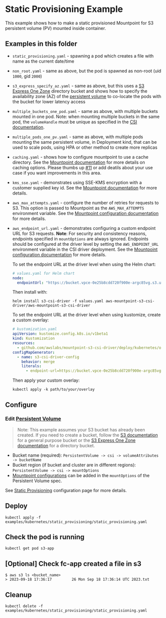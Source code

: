# Static Provisioning Example
This example shows how to make a static provisioned Mountpoint for S3 persistent volume (PV) mounted inside container.

## Examples in this folder
- `static_provisioning.yaml` - spawning a pod which creates a file with name as the current date/time
- `non_root.yaml` - same as above, but the pod is spawned as non-root (uid `1000`, gid `2000`)
- `s3_express_specify_az.yaml` - same as above, but this uses a [S3 Express One Zone](https://docs.aws.amazon.com/AmazonS3/latest/userguide/s3-express-one-zone.html) directory bucket and shows how to specify the availability zone (AZ) of the [persistent volume](https://kubernetes.io/docs/concepts/scheduling-eviction/assign-pod-node/#node-affinity) to co-locate the pods with the bucket for lower latency access
- `multiple_buckets_one_pod.yaml` - same as above, with multiple buckets mounted in one pod. Note: when mounting multiple buckets in the same pod, the `volumeHandle` must be unique as specified in the [CSI documentation](https://kubernetes.io/docs/concepts/storage/volumes/#csi).
- `multiple_pods_one_pv.yaml` - same as above, with multiple pods mounting the same persistent volume, in Deployment kind, that can be used to scale pods, using HPA or other method to create more replicas
- `caching.yaml` - shows how to configure mountpoint to use a cache directory. See the [Mountpoint documentation](https://github.com/awslabs/mountpoint-s3/blob/main/doc/CONFIGURATION.md#caching-configuration) for more details on caching options. Please thumbs up [#11](https://github.com/awslabs/mountpoint-s3-csi-driver/issues/141) or add deatils about your use case if you want improvements in this area.
- `kms_sse.yaml` - demonstrates using SSE-KMS encryption with a customer supplied key id. See the [Mountpoint documentation](https://github.com/awslabs/mountpoint-s3/blob/main/doc/CONFIGURATION.md#data-encryption) for more details.
- `aws_max_attempts.yaml` - configure the number of retries for requests to S3. This option is passed to Mountpoint as the `AWS_MAX_ATTEMPTS` environment variable. See the [Mountpoint configuration documentation](https://github.com/awslabs/mountpoint-s3/blob/main/doc/CONFIGURATION.md#other-s3-bucket-configuration) for more details.
- `aws_endpoint_url.yaml` - demonstrates configuring a custom endpoint URL for S3 requests. **Note**: For security and consistency reasons, endpoints specified in `mountOptions` are always ignored. Endpoints should be configured at the driver level by setting the `AWS_ENDPOINT_URL` environment variable in the CSI driver deployment. See the [Mountpoint configuration documentation](https://github.com/awslabs/mountpoint-s3/blob/main/doc/CONFIGURATION.md#endpoints-and-aws-privatelink) for more details.

  To set the endpoint URL at the driver level when using the Helm chart:
  
  ```yaml
  # values.yaml for Helm chart
  node:
    endpointUrl: "https://bucket.vpce-0e25b8cdd720f900e-argc85vg.s3.us-west-2.vpce.amazonaws.com"
  ```
  
  Then install with:
  ```
  helm install s3-csi-driver -f values.yaml aws-mountpoint-s3-csi-driver/aws-mountpoint-s3-csi-driver
  ```

  To set the endpoint URL at the driver level when using kustomize, create a custom overlay:
  
  ```yaml
  # kustomization.yaml
  apiVersion: kustomize.config.k8s.io/v1beta1
  kind: Kustomization
  resources:
    - github.com/awslabs/mountpoint-s3-csi-driver/deploy/kubernetes/overlays/stable/?ref=<YOUR-CSI-DRIVER-VERSION-NUMBER>
  configMapGenerator:
    - name: s3-csi-driver-config
      behavior: merge
      literals:
        - endpoint-url=https://bucket.vpce-0e25b8cdd720f900e-argc85vg.s3.us-west-2.vpce.amazonaws.com
  ```
  
  Then apply your custom overlay:
  ```
  kubectl apply -k path/to/your/overlay
  ```

## Configure
### Edit [Persistent Volume](https://github.com/awslabs/mountpoint-s3-csi-driver/blob/main/examples/kubernetes/static_provisioning/static_provisioning.yaml)
> Note: This example assumes your S3 bucket has already been created. If you need to create a bucket, follow the [S3 documentation](https://docs.aws.amazon.com/AmazonS3/latest/userguide/creating-bucket.html) for a general purpose bucket or the [S3 Express One Zone documentation](https://docs.aws.amazon.com/AmazonS3/latest/userguide/directory-bucket-create.html) for a directory bucket.
- Bucket name (required): `PersistentVolume -> csi -> volumeAttributes -> bucketName`
- Bucket region (if bucket and cluster are in different regions): `PersistentVolume -> csi -> mountOptions`
- [Mountpoint configurations](https://github.com/awslabs/mountpoint-s3/blob/main/doc/CONFIGURATION.md) can be added in the `mountOptions` of the Persistent Volume spec.

See [Static Provisioning](https://github.com/awslabs/mountpoint-s3-csi-driver/blob/main/docs/CONFIGURATION.md#static-provisioning) configuration page for more details.

## Deploy
```
kubectl apply -f examples/kubernetes/static_provisioning/static_provisioning.yaml
```

## Check the pod is running
```
kubectl get pod s3-app
```

## [Optional] Check fc-app created a file in s3
```
$ aws s3 ls <bucket_name>
> 2023-09-18 17:36:17         26 Mon Sep 18 17:36:14 UTC 2023.txt
```

## Cleanup
```
kubectl delete -f examples/kubernetes/static_provisioning/static_provisioning.yaml
```
